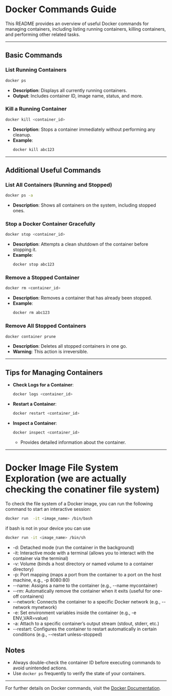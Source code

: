 # Docker Commands Guide

This README provides an overview of useful Docker commands for managing containers, including listing running containers, killing containers, and performing other related tasks.

---

## **Basic Commands**

### **List Running Containers**
```bash
docker ps
```
- **Description**: Displays all currently running containers.
- **Output**: Includes container ID, image name, status, and more.

### **Kill a Running Container**
```bash
docker kill <container_id>
```
- **Description**: Stops a container immediately without performing any cleanup.
- **Example**:
  ```bash
  docker kill abc123
  ```

---

## **Additional Useful Commands**

### **List All Containers (Running and Stopped)**
```bash
docker ps -a
```
- **Description**: Shows all containers on the system, including stopped ones.

### **Stop a Docker Container Gracefully**
```bash
docker stop <container_id>
```
- **Description**: Attempts a clean shutdown of the container before stopping it.
- **Example**:
  ```bash
  docker stop abc123
  ```

### **Remove a Stopped Container**
```bash
docker rm <container_id>
```
- **Description**: Removes a container that has already been stopped.
- **Example**:
  ```bash
  docker rm abc123
  ```

### **Remove All Stopped Containers**
```bash
docker container prune
```
- **Description**: Deletes all stopped containers in one go.
- **Warning**: This action is irreversible.

---

## **Tips for Managing Containers**
- **Check Logs for a Container**:
  ```bash
  docker logs <container_id>
  ```
- **Restart a Container**:
  ```bash
  docker restart <container_id>
  ```
- **Inspect a Container**:
  ```bash
  docker inspect <container_id>
  ```
  - Provides detailed information about the container.

---

# Docker Image File System Exploration (we are actually checking the conatiner file system)

To check the file system of a Docker image, you can run the following command to start an interactive session:

```bash
docker run  -it <image_name> /bin/bash
```
if bash is not in your device you can use 

```bash
docker run -it <image_name> /bin/sh
```

<div>
  <ul>
    <li>-d: Detached mode (run the container in the background)</li>
    <li>-it: Interactive mode with a terminal (allows you to interact with the container via the terminal)</li>
    <li>-v: Volume (binds a host directory or named volume to a container directory)</li>
    <li>-p: Port mapping (maps a port from the container to a port on the host machine, e.g., -p 8080:80)</li>
    <li>--name: Assigns a name to the container (e.g., --name mycontainer)</li>
    <li>--rm: Automatically remove the container when it exits (useful for one-off containers)</li>
    <li>--network: Connects the container to a specific Docker network (e.g., --network mynetwork)</li>
    <li>-e: Set environment variables inside the container (e.g., -e ENV_VAR=value)</li>
    <li>-a: Attach to a specific container’s output stream (stdout, stderr, etc.)</li>
    <li>--restart: Configures the container to restart automatically in certain conditions (e.g., --restart unless-stopped)</li>
  </ul>
</div>


## **Notes**
- Always double-check the container ID before executing commands to avoid unintended actions.
- Use `docker ps` frequently to verify the state of your containers.

---

For further details on Docker commands, visit the [Docker Documentation](https://docs.docker.com/).

